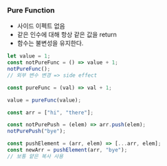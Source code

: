 ### Pure Function

- 사이드 이펙트 없음
- 같은 인수에 대해 항상 같은 값을 return
- 함수는 불변성을 유지한다.

```js
let value = 1;
const notPureFunc = () => value + 1;
notPureFunc();
// 외부 변수 변경 => side effect

const pureFunc = (val) => val + 1;

value = pureFunc(value);

const arr = ["hi", "there"];

const notPurePush = (elem) => arr.push(elem);
notPurePush("bye");

const pushElement = (arr, elem) => [...arr, elem];
const newArr = pushElement(arr, "bye");
// 보통 얕은 복사 사용
```
